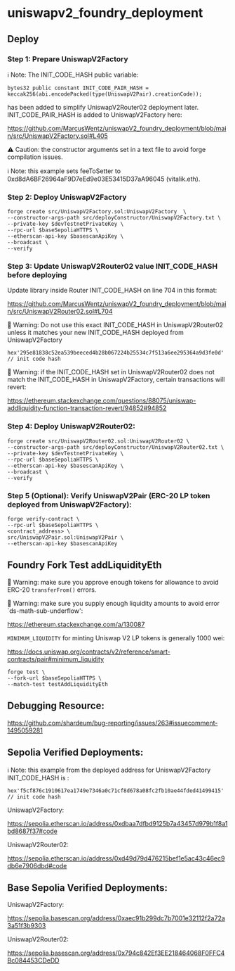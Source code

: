 # uniswapv2_foundry_deployment

## Deploy

### Step 1: Prepare UniswapV2Factory

ℹ️ Note: The INIT_CODE_HASH public variable:

```solidity
bytes32 public constant INIT_CODE_PAIR_HASH = keccak256(abi.encodePacked(type(UniswapV2Pair).creationCode));
```

has been added to simplify UniswapV2Router02 deployment later. INIT_CODE_PAIR_HASH is added to UniswapV2Factory here:

https://github.com/MarcusWentz/uniswapV2_foundry_deployment/blob/main/src/UniswapV2Factory.sol#L405

⚠️  Caution: the constructor arguments set in a text file to avoid forge compilation issues. 

ℹ️  Note: this example sets feeToSetter to 0xd8dA6BF26964aF9D7eEd9e03E53415D37aA96045 (vitalik.eth).

### Step 2: Deploy UniswapV2Factory

```shell
forge create src/UniswapV2Factory.sol:UniswapV2Factory  \
--constructor-args-path src/deployConstructor/UniswapV2Factory.txt \
--private-key $devTestnetPrivateKey \
--rpc-url $baseSepoliaHTTPS \
--etherscan-api-key $basescanApiKey \
--broadcast \
--verify 
```

### Step 3: Update UniswapV2Router02 value INIT_CODE_HASH before deploying

Update library inside Router INIT_CODE_HASH on line 704 in this format:

https://github.com/MarcusWentz/uniswapV2_foundry_deployment/blob/main/src/UniswapV2Router02.sol#L704 


🔴 Warning: Do not use this exact INIT_CODE_HASH in UniswapV2Router02 unless it matches your new INIT_CODE_HASH deployed from UniswapV2Factory

```solidity
hex'295e81838c52ea539beeced4b28b067224b25534c7f513a6ee295364a9d3fe0d' // init code hash
```

🔴 Warning: if the INIT_CODE_HASH set in UniswapV2Router02 does not match the INIT_CODE_HASH in UniswapV2Factory, certain transactions will revert:

https://ethereum.stackexchange.com/questions/88075/uniswap-addliquidity-function-transaction-revert/94852#94852

### Step 4: Deploy UniswapV2Router02:

```shell
forge create src/UniswapV2Router02.sol:UniswapV2Router02 \
--constructor-args-path src/deployConstructor/UniswapV2Router02.txt \
--private-key $devTestnetPrivateKey \
--rpc-url $baseSepoliaHTTPS \
--etherscan-api-key $basescanApiKey \
--broadcast \
--verify 
```

### Step 5 (Optional): Verify UniswapV2Pair (ERC-20 LP token deployed from UniswapV2Factory): 

```shell
forge verify-contract \
--rpc-url $baseSepoliaHTTPS \
<contract_address> \
src/UniswapV2Pair.sol:UniswapV2Pair \
--etherscan-api-key $basescanApiKey  
```

## Foundry Fork Test addLiquidityEth

🔴 Warning: make sure you approve enough tokens for allowance to avoid ERC-20 `transferFrom()` errors. 

🔴 Warning: make sure you supply enough liquidity amounts to avoid error `ds-math-sub-underflow':

https://ethereum.stackexchange.com/a/130087

`MINIMUM_LIQUIDITY` for minting Uniswap V2 LP tokens is generally 1000 wei:

https://docs.uniswap.org/contracts/v2/reference/smart-contracts/pair#minimum_liquidity

```shell
forge test \
--fork-url $baseSepoliaHTTPS \
--match-test testAddLiquidityEth
```

## Debugging Resource:

https://github.com/shardeum/bug-reporting/issues/263#issuecomment-1495059281

## Sepolia Verified Deployments:

ℹ️ Note: this example from the deployed address for UniswapV2Factory INIT_CODE_HASH is :

```solidity
hex'f5cf876c1910617ea1749e7346a0c71cf8d678a08fc2fb10ae44fded41499415' // init code hash
```

UniswapV2Factory:

https://sepolia.etherscan.io/address/0xdbaa7dfbd9125b7a43457d979b1f8a1bd8687f37#code

UniswapV2Router02:

https://sepolia.etherscan.io/address/0xd49d79d476215bef1e5ac43c46ec9db6e7906dbd#code

## Base Sepolia Verified Deployments:

UniswapV2Factory:

https://sepolia.basescan.org/address/0xaec91b299dc7b7001e32112f2a72a3a51f3b9303

UniswapV2Router02:

https://sepolia.basescan.org/address/0x794c842Ef3EE218464068F0FFC4Bc084453CDeDD
